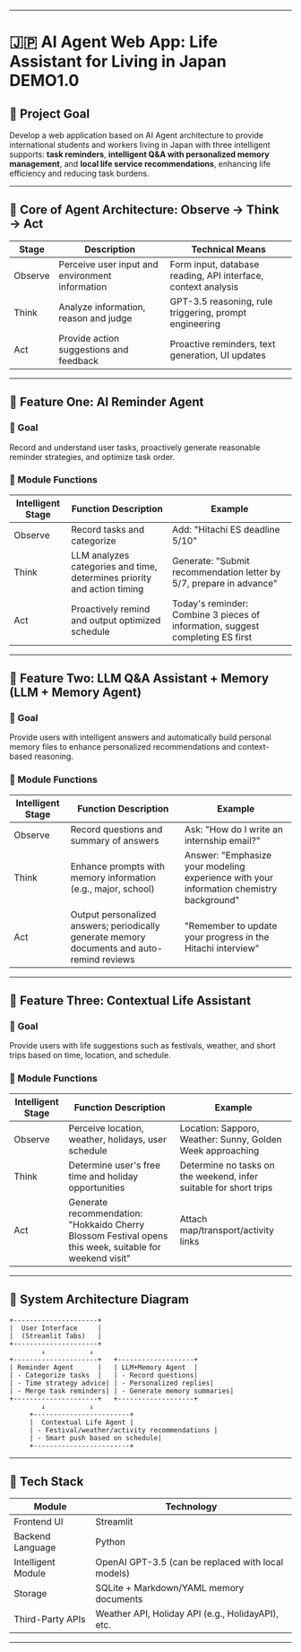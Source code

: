 
---

# 🇯🇵 AI Agent Web App: Life Assistant for Living in Japan DEMO1.0

## 🧠 Project Goal

Develop a web application based on AI Agent architecture to provide international students and workers living in Japan with three intelligent supports: **task reminders**, **intelligent Q&A with personalized memory management**, and **local life service recommendations**, enhancing life efficiency and reducing task burdens.

---

## 🧩 Core of Agent Architecture: Observe → Think → Act

| Stage    | Description                                  | Technical Means                           |
|----------|----------------------------------------------|-------------------------------------------|
| Observe  | Perceive user input and environment information | Form input, database reading, API interface, context analysis |
| Think    | Analyze information, reason and judge        | GPT-3.5 reasoning, rule triggering, prompt engineering        |
| Act      | Provide action suggestions and feedback      | Proactive reminders, text generation, UI updates                |

---

## 📅 Feature One: AI Reminder Agent

### 🎯 Goal

Record and understand user tasks, proactively generate reasonable reminder strategies, and optimize task order.

### 🔧 Module Functions

| Intelligent Stage | Function Description                           | Example                                       |
|-------------------|------------------------------------------------|-----------------------------------------------|
| Observe           | Record tasks and categorize                    | Add: "Hitachi ES deadline 5/10"               |
| Think             | LLM analyzes categories and time, determines priority and action timing | Generate: "Submit recommendation letter by 5/7, prepare in advance" |
| Act               | Proactively remind and output optimized schedule | Today's reminder: Combine 3 pieces of information, suggest completing ES first |

---

## 🤖 Feature Two: LLM Q&A Assistant + Memory (LLM + Memory Agent)

### 🎯 Goal

Provide users with intelligent answers and automatically build personal memory files to enhance personalized recommendations and context-based reasoning.

### 🔧 Module Functions

| Intelligent Stage | Function Description                                 | Example                                       |
|-------------------|------------------------------------------------------|-----------------------------------------------|
| Observe           | Record questions and summary of answers              | Ask: "How do I write an internship email?"    |
| Think             | Enhance prompts with memory information (e.g., major, school) | Answer: "Emphasize your modeling experience with your information chemistry background" |
| Act               | Output personalized answers; periodically generate memory documents and auto-remind reviews | "Remember to update your progress in the Hitachi interview" |

---

## 📍 Feature Three: Contextual Life Assistant

### 🎯 Goal

Provide users with life suggestions such as festivals, weather, and short trips based on time, location, and schedule.

### 🔧 Module Functions

| Intelligent Stage | Function Description                                        | Example                                         |
|-------------------|-------------------------------------------------------------|------------------------------------------------|
| Observe           | Perceive location, weather, holidays, user schedule         | Location: Sapporo, Weather: Sunny, Golden Week approaching |
| Think             | Determine user's free time and holiday opportunities        | Determine no tasks on the weekend, infer suitable for short trips |
| Act               | Generate recommendation: "Hokkaido Cherry Blossom Festival opens this week, suitable for weekend visit" | Attach map/transport/activity links |

---

## 🧱 System Architecture Diagram

```
+---------------------+
|  User Interface     |
|  (Streamlit Tabs)   |
+---------------------+
        ↓           ↓
+---------------------+   +-------------------+
| Reminder Agent      |   | LLM+Memory Agent  |
| - Categorize tasks  |   | - Record questions|
| - Time strategy advice| | - Personalized replies|
| - Merge task reminders| | - Generate memory summaries|
+---------------------+   +-------------------+
        ↓           ↓
     +------------------------+
     |  Contextual Life Agent |
     | - Festival/weather/activity recommendations |
     | - Smart push based on schedule|
     +------------------------+
```

---

## 🔧 Tech Stack

| Module         | Technology                        |
|----------------|-----------------------------------|
| Frontend UI    | Streamlit                         |
| Backend Language  | Python                           |
| Intelligent Module | OpenAI GPT-3.5 (can be replaced with local models)|
| Storage        | SQLite + Markdown/YAML memory documents |
| Third-Party APIs | Weather API, Holiday API (e.g., HolidayAPI), etc. |

---
